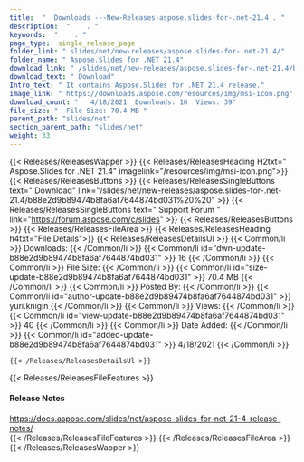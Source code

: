 ```yaml
---
title:  "  Downloads ---New-Releases-aspose.slides-for-.net-21.4 . " 
description:  "    . " 
keywords:  "    . " 
page_type:  single_release_page
folder_link: " slides/net/new-releases/aspose.slides-for-.net-21.4/"
folder_name: " Aspose.Slides for .NET 21.4"
download_link: " /slides/net/new-releases/aspose.slides-for-.net-21.4/b88e2d9b89474b8fa6af7644874bd031"
download_text: " Download"
Intro_text: " It contains Aspose.Slides for .NET 21.4 release."
image_link: " https://downloads.aspose.com/resources/img/msi-icon.png"
download_count: "   4/18/2021  Downloads: 16  Views: 39"
file_size: "  File Size: 70.4 MB "
parent_path: "slides/net"
section_parent_path: "slides/net"
weight: 33 
---
```


{{< Releases/ReleasesWapper >}}
  {{< Releases/ReleasesHeading H2txt=" Aspose.Slides for .NET 21.4" imagelink="/resources/img/msi-icon.png">}}
  {{< Releases/ReleasesButtons >}}
    {{< Releases/ReleasesSingleButtons text=" Download" link="/slides/net/new-releases/aspose.slides-for-.net-21.4/b88e2d9b89474b8fa6af7644874bd031%20%20" >}}
    {{< Releases/ReleasesSingleButtons text=" Support Forum " link="https://forum.aspose.com/c/slides" >}}
  {{< Releases/ReleasesButtons >}}
  {{< Releases/ReleasesFileArea >}}
    {{< Releases/ReleasesHeading h4txt="File Details">}}
    {{< Releases/ReleasesDetailsUl >}}
            {{< Common/li  >}} Downloads: {{< /Common/li >}} 
      {{< Common/li id="dwn-update-b88e2d9b89474b8fa6af7644874bd031" >}} 16 {{< /Common/li >}} 
      {{< Common/li  >}} File Size: {{< /Common/li >}} 
      {{< Common/li id="size-update-b88e2d9b89474b8fa6af7644874bd031" >}} 70.4 MB {{< /Common/li >}} 
      {{< Common/li  >}} Posted By: {{< /Common/li >}} 
      {{< Common/li id="author-update-b88e2d9b89474b8fa6af7644874bd031" >}} yuri.knigin {{< /Common/li >}} 
      {{< Common/li  >}} Views: {{< /Common/li >}} 
      {{< Common/li id="view-update-b88e2d9b89474b8fa6af7644874bd031" >}} 40 {{< /Common/li >}} 
      {{< Common/li  >}} Date Added: {{< /Common/li >}} 
      {{< Common/li id="added-update-b88e2d9b89474b8fa6af7644874bd031" >}} 4/18/2021 {{< /Common/li >}} 

    {{< /Releases/ReleasesDetailsUl >}}

  {{< Releases/ReleasesFileFeatures >}}
      <h4>Release Notes</h4><div><a href="https://docs.aspose.com/slides/net/aspose-slides-for-net-21-4-release-notes/">https://docs.aspose.com/slides/net/aspose-slides-for-net-21-4-release-notes/</a></div>
  {{< /Releases/ReleasesFileFeatures >}}
 {{< /Releases/ReleasesFileArea >}}
{{< /Releases/ReleasesWapper >}}



